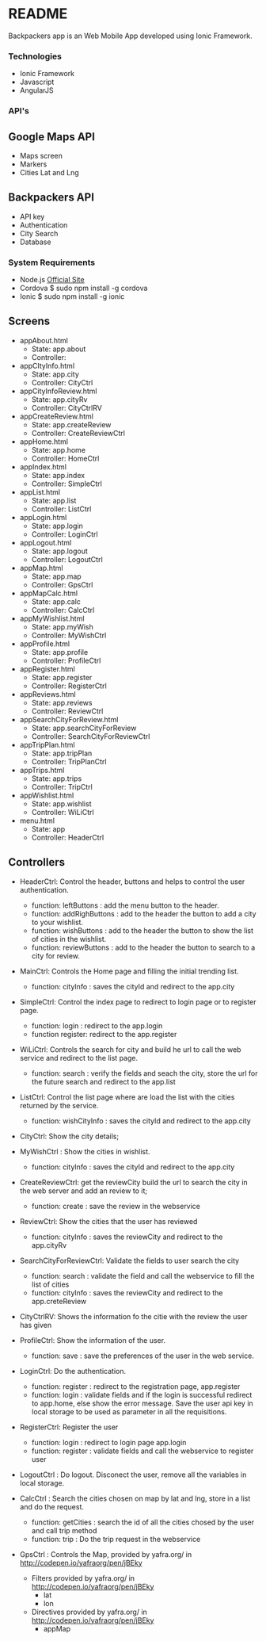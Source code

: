 # README #

Backpackers app is an Web Mobile App developed using Ionic Framework.

### Technologies ###

* Ionic Framework
* Javascript
* AngularJS


### API's ###

##  Google Maps API ##
* Maps screen
* Markers
* Cities Lat and Lng

## Backpackers API ##
* API key
* Authentication
* City Search
* Database


### System Requirements ###
* Node.js [Official Site](http://nodejs.org/)
* Cordova  $ sudo npm install -g cordova
* Ionic $ sudo npm install -g ionic


## Screens ##
* appAbout.html 
     - State: app.about
     - Controller: 
* appCItyInfo.html
     - State: app.city
     - Controller: CityCtrl
* appCityInfoReview.html
     - State: app.cityRv
     - Controller: CityCtrlRV
* appCreateReview.html
     - State: app.createReview
     - Controller: CreateReviewCtrl
* appHome.html
     - State: app.home
     - Controller: HomeCtrl
* appIndex.html
     - State: app.index
     - Controller:  SimpleCtrl
* appList.html
    - State: app.list
    - Controller: ListCtrl
* appLogin.html
     - State: app.login
     - Controller: LoginCtrl
* appLogout.html
     - State: app.logout
     - Controller: LogoutCtrl
* appMap.html
     - State: app.map
     - Controller: GpsCtrl
* appMapCalc.html
     - State: app.calc
     - Controller: CalcCtrl
* appMyWishlist.html
     - State: app.myWish
     - Controller: MyWishCtrl
* appProfile.html
     - State: app.profile
     - Controller: ProfileCtrl
* appRegister.html
     - State: app.register
     - Controller: RegisterCtrl
* appReviews.html
     - State: app.reviews
     - Controller: ReviewCtrl
* appSearchCityForReview.html
     - State: app.searchCityForReview
     - Controller: SearchCityForReviewCtrl
* appTripPlan.html
     - State: app.tripPlan
     - Controller: TripPlanCtrl
* appTrips.html
     - State: app.trips
     - Controller: TripCtrl
* appWishlist.html
     - State: app.wishlist
     - Controller: WiLiCtrl
* menu.html
     - State: app
     - Controller: HeaderCtrl


## Controllers ##
* HeaderCtrl: Control the header, buttons and helps to control the user authentication.
     - function: leftButtons : add the menu button to the header.
     - function: addRighButtons : add to the header the button to add a city to your wishlist.
     - function: wishButtons : add to the header the button to show the list of cities in the wishlist.
     - function: reviewButtons : add to the header the button to search to a city for review.
* MainCtrl: Controls the Home page and filling the initial trending list.
     - function: cityInfo :  saves the cityId and redirect to the app.city
* SimpleCtrl: Control the index page to redirect to login page or to register page.
     - function: login : redirect to the app.login
     - function register: redirect to the app.register
* WiLiCtrl: Controls the search for city and build he url to call the web service and redirect to the list page.
     - function: search : verify the fields and seach the city, store the url for the future search and redirect to the app.list
* ListCtrl: Control the list page where are load the list with the cities returned by the service.
     - function: wishCityInfo : saves the cityId and redirect to the app.city
* CityCtrl: Show the city details;
* MyWishCtrl : Show the cities in wishlist.
     - function: cityInfo :  saves the cityId and redirect to the app.city
* CreateReviewCtrl: get the reviewCity build the url to search the city in the web server and add an review to it;
     - function: create : save the review in the webservice
* ReviewCtrl: Show the cities that the user has reviewed
     - function: cityInfo :  saves the reviewCity and redirect to the app.cityRv
* SearchCityForReviewCtrl: Validate the fields to user search the city
     - function: search : validate the field and call the webservice to fill the list of cities
     - function: cityInfo :  saves the reviewCity and redirect to the app.creteReview
* CityCtrlRV: Shows the information fo the citie with the review the user has given
* ProfileCtrl: Show the information of the user.
     - function: save : save the preferences of the user in the web service.
* LoginCtrl: Do the authentication.
     - function: register : redirect to the registration page, app.register
     - function: login : validate fields and if the login is successful redirect to app.home, else show the error message. Save the user api key in local storage to be used as parameter in all the requisitions.
* RegisterCtrl: Register the user
     - function: login : redirect to login page app.login
     - function: register : validate fields and call the webservice to register user
* LogoutCtrl : Do logout. Disconect the user, remove all the variables in local storage.
* CalcCtrl : Search the cities chosen on map by lat and lng, store in a list and do the request.
     - function: getCities : search the id of all the cities chosed by the user and call trip method
     - function: trip : Do the trip request in the webservice

* GpsCtrl : Controls the Map, provided by yafra.org/ in http://codepen.io/yafraorg/pen/jBEky
     - Filters provided by yafra.org/ in http://codepen.io/yafraorg/pen/jBEky
          - lat
          - lon
     - Directives provided by yafra.org/ in http://codepen.io/yafraorg/pen/jBEky
          - appMap